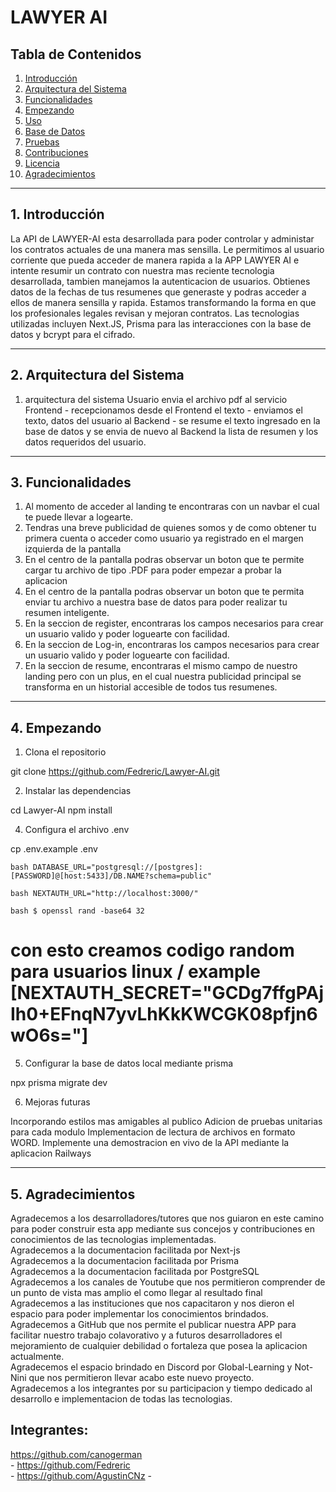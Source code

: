# LAWYER AI

## Tabla de Contenidos

1. [Introducción](#1-introducción)
2. [Arquitectura del Sistema](#2-arquitectura-del-sistema)
3. [Funcionalidades](#3-funcionalidades)
4. [Empezando](#4-empezando)
5. [Uso](#5-uso)
6. [Base de Datos](#6-base-de-datos)
7. [Pruebas](#7-pruebas)
8. [Contribuciones](#8-contribuciones)
9. [Licencia](#9-licencia)
10. [Agradecimientos](#10-agradecimientos)

---

## 1. Introducción

La API de LAWYER-AI esta desarrollada para poder controlar y administar los contratos actuales de una manera mas sensilla. Le permitimos al usuario corriente que pueda acceder de manera rapida a la APP LAWYER AI e intente resumir un contrato con nuestra mas reciente tecnologia desarrollada, tambien manejamos la autenticacion de usuarios. Obtienes datos de la fechas de tus resumenes que generaste y podras acceder a ellos de manera sensilla y rapida.
Estamos transformando la forma en que los profesionales legales revisan y mejoran contratos.
Las tecnologias utilizadas incluyen Next.JS, Prisma para las interacciones con la base de datos y bcrypt para el cifrado.

---

## 2. Arquitectura del Sistema

1. arquitectura del sistema
Usuario envia el archivo pdf al servicio Frontend - recepcionamos desde el Frontend el texto - enviamos el texto, datos del usuario al Backend - se resume el texto ingresado en la base de datos y se envia de nuevo al Backend la lista de resumen y los datos requeridos del usuario.  

---

## 3. Funcionalidades

1. Al momento de acceder al landing te encontraras con un navbar el cual te puede llevar a logearte.
2. Tendras una breve publicidad de quienes somos y de como obtener tu primera cuenta o acceder como usuario ya registrado en el margen izquierda de la pantalla
3. En el centro de la pantalla podras observar un boton que te permite cargar tu archivo de tipo .PDF para poder empezar a probar la aplicacion
4. En el centro de la pantalla podras observar un boton que te permita enviar tu archivo a nuestra base de datos para poder realizar tu resumen inteligente.
5. En la seccion de register, encontraras los campos necesarios para crear un usuario valido y poder loguearte con facilidad.
6. En la seccion de Log-in, encontraras los campos necesarios para crear un usuario valido y poder loguearte con facilidad.
7. En la seccion de resume, encontraras el mismo campo de nuestro landing pero con un plus, en el cual nuestra publicidad principal se transforma en un historial accesible de todos tus resumenes.

---

## 4. Empezando

1. Clona el repositorio

git clone https://github.com/Fedreric/Lawyer-AI.git

2. Instalar las dependencias

cd Lawyer-AI
npm install

4. Configura el archivo .env

cp .env.example .env

``` bash DATABASE_URL="postgresql://[postgres]:[PASSWORD]@[host:5433]/DB.NAME?schema=public" ```   

``` bash NEXTAUTH_URL="http://localhost:3000/" ``` 

``` bash $ openssl rand -base64 32 ```
# con esto creamos codigo random para usuarios linux / example [NEXTAUTH_SECRET="GCDg7ffgPAjIh0+EFnqN7yvLhKkKWCGK08pfjn6wO6s="] 

5. Configurar la base de datos local mediante prisma

npx prisma migrate dev

6. Mejoras futuras

Incorporando estilos mas amigables al publico
Adicion de pruebas unitarias para cada modulo
Implementacion de lectura de archivos en formato WORD.
Implemente una demostracion en vivo de la API mediante la aplicacion Railways


---


## 5. Agradecimientos

Agradecemos a los desarrolladores/tutores que nos guiaron en este camino para poder construir esta app mediante sus concejos y contribuciones en conocimientos de las tecnologias implementadas.<br>
Agradecemos a la documentacion facilitada por Next-js<br>
Agradecemos a la documentacion facilitada por Prisma<br>
Agradecemos a la documentacion facilitada por PostgreSQL<br>
Agradecemos a los canales de Youtube que nos permitieron comprender de un punto de vista mas amplio el como llegar al resultado final<br>
Agradecemos a las instituciones que nos capacitaron y nos dieron el espacio para poder implementar los conocimientos brindados.<br>
Agradecemos a GitHub que nos permite el publicar nuestra APP para facilitar nuestro trabajo colavorativo y a futuros desarrolladores el mejoramiento de cualquier debilidad o fortaleza que posea la aplicacion actualmente.<br>
Agradecemos el espacio brindado en Discord por Global-Learning y Not-Nini que nos permitieron llevar acabo este nuevo proyecto.<br>
Agradecemos a los integrantes por su participacion y tiempo dedicado al desarrollo e implementacion de todas las tecnologias.<br>

## Integrantes:
 https://github.com/canogerman <br>- https://github.com/Fedreric <br>- https://github.com/AgustinCNz -  


